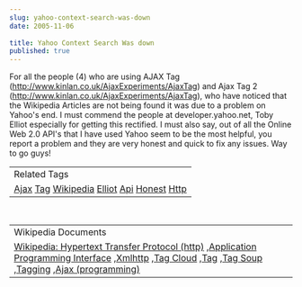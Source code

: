 ```yaml
---
slug: yahoo-context-search-was-down
date: 2005-11-06
 
title: Yahoo Context Search Was down
published: true
---
```

For all the people (4) who are using AJAX Tag (<a href="http://www.kinlan.co.uk/AjaxExperiments/AjaxTag">http://www.kinlan.co.uk/AjaxExperiments/AjaxTag</a>) and Ajax Tag 2 (<a href="http://www.kinlan.co.uk/AjaxExperiments/AjaxTag2">http://www.kinlan.co.uk/AjaxExperiments/AjaxTag</a>), who have noticed that the Wikipedia Articles are not being found it was due to a problem on Yahoo's end.  I must commend the people at developer.yahoo.net, Toby Elliot especially for getting this rectified.  I must also say, out of all the Online Web 2.0 API's that I have used Yahoo seem to be the most helpful, you report a problem and they are very honest and quick to fix any issues.  Way to go guys!<p /><table class="TechnoratiHead TagHeader">
<tr><td>Related Tags</td></tr>
<tr class="Technorati"><td>
<a href="https://paul.kinlan.me/tags/Ajax" class="Tag" rel="tag">Ajax</a> <a href="https://paul.kinlan.me/tags/Tag" class="Tag" rel="tag">Tag</a> <a href="https://paul.kinlan.me/tags/Wikipedia" class="Tag" rel="tag">Wikipedia</a> <a href="https://paul.kinlan.me/tags/Elliot" class="Tag" rel="tag">Elliot</a> <a href="https://paul.kinlan.me/tags/Api" class="Tag" rel="tag">Api</a> <a href="https://paul.kinlan.me/tags/Honest" class="Tag" rel="tag">Honest</a> <a href="https://paul.kinlan.me/tags/Http" class="Tag" rel="tag">Http</a>
</td></tr>
</table><br /><table class="TechnoratiHead TagHeader">
<tr><td>Wikipedia Documents</td></tr>
<tr class="Technorati"><td>
<a href="http://en.wikipedia.org/wiki/HTTP">Wikipedia: Hypertext Transfer Protocol (http)</a> ,<a href="http://en.wikipedia.org/wiki/API">Application Programming Interface</a> ,<a href="http://en.wikipedia.org/wiki/XMLHttpRequest">Xmlhttp</a> ,<a href="http://en.wikipedia.org/wiki/Tag_cloud">Tag Cloud</a> ,<a href="http://en.wikipedia.org/wiki/Tag">Tag</a> ,<a href="http://en.wikipedia.org/wiki/Tag_Soup">Tag Soup</a> ,<a href="http://en.wikipedia.org/wiki/Tagging">Tagging</a> ,<a href="http://en.wikipedia.org/wiki/Ajax_(programming)">Ajax (programming)</a>
</td></tr>
</table><div class="blogger-post-footer"><img class="posterous_download_image" src="https://blogger.googleusercontent.com/tracker/8109338-113123611768653102?l=www.kinlan.co.uk%2Findex.html" height="1" alt="" width="1" /></div>

